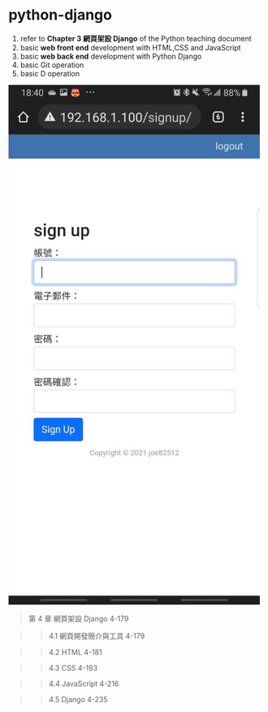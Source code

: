 # python-django
1. refer to **Chapter 3 網頁架設 Django** of the Python teaching document
2. basic **web front end** development with HTML,CSS and JavaScript
3. basic **web back end** development with Python Django
4. basic Git operation
5. basic D operation

![image](https://github.com/joe82512/demo/blob/ver1/django.jpg)

> 第 4 章 網頁架設 Django	4-179

> > 4.1 網頁開發簡介與工具	4-179

> > 4.2 HTML	4-181

> > 4.3 CSS	4-193

> > 4.4 JavaScript	4-216

> > 4.5 Django	4-235
